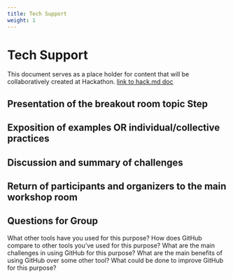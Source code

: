 ```yaml
---
title: Tech Support
weight: 1
---
```

# Tech Support

This document serves as a place holder for content that will be collaboratively created at Hackathon. [link to hack.md doc]()

## Presentation of the breakout room topic Step 

## Exposition of examples OR individual/collective practices 

## Discussion and summary of challenges

## Return of participants and organizers to the main workshop room

## Questions for Group

What other tools have you used for this purpose?
How does GitHub compare to other tools you’ve used for this purpose?
What are the main challenges in using GitHub for this purpose?
What are the main benefits of using GitHub over some other tool?
What could be done to improve GitHub for this purpose?


